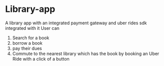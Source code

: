 # Library-app
A library app with an integrated payment gateway and uber rides sdk integrated with it
User can 
1) Search for a book
2) borrow a book
3) pay their dues 
4) Commute to the nearest library which has the book by booking an Uber Ride
  with a click of a button
